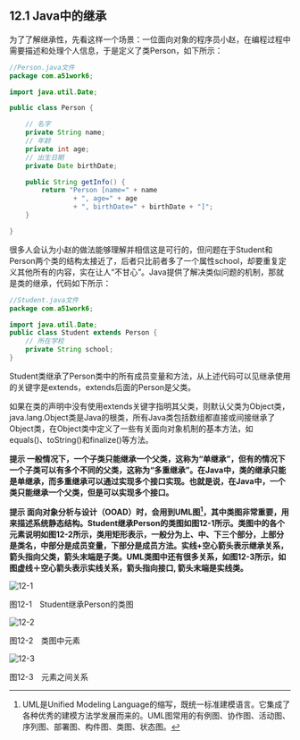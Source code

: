 ## 12.1 Java中的继承

为了了解继承性，先看这样一个场景：一位面向对象的程序员小赵，在编程过程中需要描述和处理个人信息，于是定义了类Person，如下所示：

```java
//Person.java文件
package com.a51work6;

import java.util.Date;

public class Person {

	// 名字
	private String name;
	// 年龄
	private int age;
	// 出生日期
	private Date birthDate;

	public String getInfo() {
		return "Person [name=" + name 
				+ ", age=" + age 
				+ ", birthDate=" + birthDate + "]";
	}

}
```

很多人会认为小赵的做法能够理解并相信这是可行的，但问题在于Student和Person两个类的结构太接近了，后者只比前者多了一个属性school，却要重复定义其他所有的内容，实在让人“不甘心”。Java提供了解决类似问题的机制，那就是类的继承，代码如下所示：

```java
//Student.java文件
package com.a51work6;

import java.util.Date;
public class Student extends Person {
	// 所在学校
	private String school;
}
```

Student类继承了Person类中的所有成员变量和方法，从上述代码可以见继承使用的关键字是extends，extends后面的Person是父类。

如果在类的声明中没有使用extends关键字指明其父类，则默认父类为Object类，java.lang.Object类是Java的根类，所有Java类包括数组都直接或间接继承了Object类，在Object类中定义了一些有关面向对象机制的基本方法，如equals()、toString()和finalize()等方法。

**提示 一般情况下，一个子类只能继承一个父类，这称为“单继承”，但有的情况下一个子类可以有多个不同的父类，这称为“多重继承”。在Java中，类的继承只能是单继承，而多重继承可以通过实现多个接口实现。也就是说，在Java中，一个类只能继承一个父类，但是可以实现多个接口。**

**提示 面向对象分析与设计（OOAD）时，会用到UML图[^11]，其中类图非常重要，用来描述系统静态结构。Student继承Person的类图如图12-1所示。类图中的各个元素说明如图12-2所示，类用矩形表示，一般分为上、中、下三个部分，上部分是类名，中部分是成员变量，下部分是成员方法。实线+空心箭头表示继承关系，箭头指向父类，箭头末端是子类。UML类图中还有很多关系，如图12-3所示，如图虚线＋空心箭头表示实线关系，箭头指向接口, 箭头末端是实线类。**

![12-1](..../assets/12-1.jpg)

图12-1　Student继承Person的类图

![12-2](..../assets/12-2.jpg)

图12-2　类图中元素

![12-3](..../assets/12-3.jpg)

图12-3　元素之间关系

[^11]: UML是Unified Modeling Language的缩写，既统一标准建模语言。它集成了各种优秀的建模方法学发展而来的。UML图常用的有例图、协作图、活动图、序列图、部署图、构件图、类图、状态图。